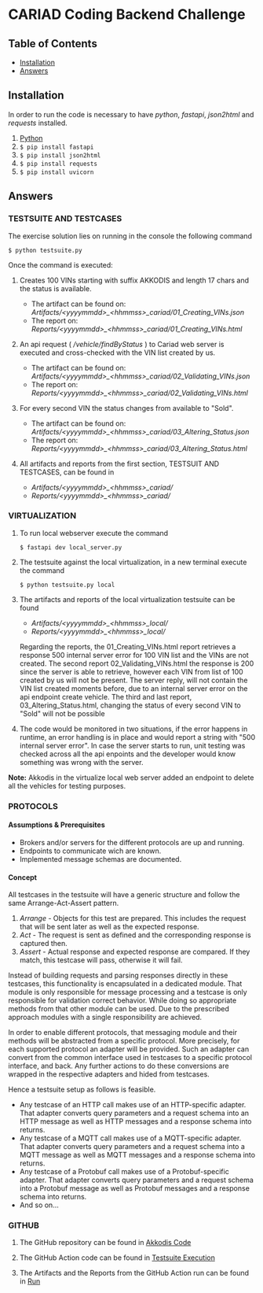 # CARIAD Coding Backend Challenge

## Table of Contents

- [Installation](#install)
- [Answers](#answers)

## Installation
In order to run the code is necessary to have *python*, *fastapi*, *json2html* and *requests* installed.

1. [Python](https://www.python.org/downloads/)
2. ``` $ pip install fastapi ```
3. ``` $ pip install json2html ```
4. ``` $ pip install requests ```
5. ``` $ pip install uvicorn ```

## Answers

### **TESTSUITE AND TESTCASES**
   The exercise solution lies on running in the console the following command
   ```console
   $ python testsuite.py
   ```
   Once the command is executed: 

1. Creates 100 VINs starting with suffix AKKODIS and length 17 chars and the status is available. 
   - The artifact can be found on: *Artifacts/&lt;yyyymmdd&gt;_&lt;hhmmss&gt;_cariad/01_Creating_VINs.json* 
   - The report on: *Reports/&lt;yyyymmdd&gt;_&lt;hhmmss&gt;_cariad/01_Creating_VINs.html*

2. An api request ( */vehicle/findByStatus* ) to Cariad web server is executed and cross-checked with the VIN list created by us. 
   - The artifact can be found on: *Artifacts/&lt;yyyymmdd&gt;_&lt;hhmmss&gt;_cariad/02_Validating_VINs.json* 
   - The report on: *Reports/&lt;yyyymmdd&gt;_&lt;hhmmss&gt;_cariad/02_Validating_VINs.html* 

3. For every second VIN the status changes from available to "Sold". 
   - The artifact can be found on: *Artifacts/&lt;yyyymmdd&gt;_&lt;hhmmss&gt;_cariad/03_Altering_Status.json* 
   - The report on: *Reports/&lt;yyyymmdd&gt;_&lt;hhmmss&gt;_cariad/03_Altering_Status.html*
   
4. All artifacts and reports from the first section, TESTSUIT AND TESTCASES, can be found in  
   - *Artifacts/&lt;yyyymmdd&gt;_&lt;hhmmss&gt;_cariad/*
   - *Reports/&lt;yyyymmdd&gt;_&lt;hhmmss&gt;_cariad/* 

### **VIRTUALIZATION**

1. To run local webserver execute the command
   ```console
   $ fastapi dev local_server.py
   ```

2. The testsuite against the local virtualization, in a new terminal execute the command
   ```console
   $ python testsuite.py local
   ```

3. The artifacts and reports of the local virtualization testsuite can be found 
   - *Artifacts/&lt;yyyymmdd&gt;_&lt;hhmmss&gt;_local/*
   - *Reports/&lt;yyyymmdd&gt;_&lt;hhmmss&gt;_local/* 

   Regarding the reports, the 01_Creating_VINs.html report retrieves a response 500 internal server error for 100 VIN list and the VINs are not created. 
   The second report 02_Validating_VINs.html the response is 200 since the server is able to retrieve, however each VIN from list of 100 created by us will not be present. The server reply, will not contain the VIN list created moments before, due to an internal server error on the api endpoint create vehicle. 
   The third and last report, 03_Altering_Status.html, changing the status of every second VIN to "Sold" will not be possible 
   
4. The code would be monitored in two situations, if the error happens in runtime, an error handling is in place and would report a string with "500 internal server error". 
In case the server starts to run, unit testing was checked across all the api enpoints and the developer would know something was wrong with the server.

**Note:** Akkodis in the virtualize local web server added an endpoint to delete all the vehicles for testing purposes. 

### **PROTOCOLS** 

#### Assumptions & Prerequisites

- Brokers and/or servers for the different protocols are up and running. 
- Endpoints to communicate wich are known. 
- Implemented message schemas are documented.

#### Concept

All testcases in the testsuite will have a generic structure and follow the same Arrange-Act-Assert pattern.
1. *Arrange* - Objects for this test are prepared. This includes the request that will be sent later as well as the expected response.
2. *Act* - The request is sent as defined and the corresponding response is captured then.
3. *Assert* - Actual response and expected response are compared. If they match, this testcase will pass, otherwise it will fail.

Instead of building requests and parsing responses directly in these testcases, this functionality is encapsulated in a dedicated module. That module is only responsible for message processing and a testcase is only responsible for validation correct behavior. While doing so appropriate methods from that other module can be used. Due to the prescribed approach modules with a single responsibility are achieved. 

In order to enable different protocols, that messaging module and their methods will be abstracted from a specific protocol. More precisely, for each supported protocol an adapter will be provided. Such an adapter can convert from the common interface used in testcases to a specific protocol interface, and back. Any further actions to do these conversions are wrapped in the respective adapters and hided from testcases.

Hence a testsuite setup as follows is feasible.
- Any testcase of an HTTP call makes use of an HTTP-specific adapter. That adapter converts query parameters and a request schema into an HTTP message as well as HTTP messages and a response schema into returns.
- Any testcase of a MQTT call makes use of a MQTT-specific adapter. That adapter converts query parameters and a request schema into a MQTT message as well as MQTT messages and a response schema into returns.
- Any testcase of a Protobuf call makes use of a Protobuf-specific adapter. That adapter converts query parameters and a request schema into a Protobuf message as well as Protobuf messages and a response schema into returns.
- And so on...

### **GITHUB**

1. The GitHub repository can be found in [Akkodis Code](https://github.com/akkodisSolution/codeChallengeCariad) 
   
2. The GitHub Action code can be found in [Testsuite Execution](https://github.com/akkodisSolution/codeChallengeCariad/blob/main/.github/workflows/runTestSuiteCariad.yml)

3. The Artifacts and the Reports from the GitHub Action run can be found in [Run](https://github.com/akkodisSolution/codeChallengeCariad/actions/runs/9500945352/artifacts/1598286270)
